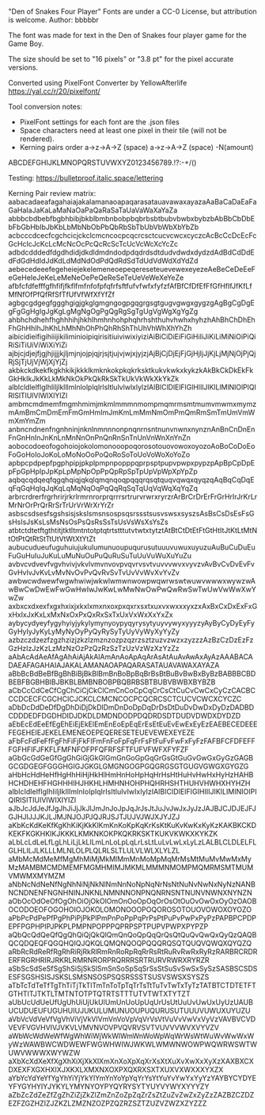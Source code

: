 "Den of Snakes Four Player" Fonts are under a CC-0 License, but attribution is welcome.
Author: bbbbbr

The font was made for text in the Den of Snakes four player game for the Game Boy.

The size should be set to "16 pixels" or "3.8 pt" for the pixel accurate versions.

Converted using PixelFont Converter by YellowAfterlife
https://yal.cc/r/20/pixelfont/

Tool conversion notes:
* PixelFont settings for each font are the .json files
* Space characters need at least one pixel in their tile (will not be rendered).
* Kerning pairs order a->z->A->Z (space) a->z->A->Z (space) -N(amount)

ABCDEFGHIJKLMNOPQRSTUVWXYZ0123456789.!?:-+/\() 


Testing:
https://bulletproof.italic.space/lettering

Kerning Pair review matrix:
aabacadaeafagahaiajakalamanaoapaqarasatauavawaxayazaAaBaCaDaEaFaGaHaIaJaKaLaMaNaOaPaQaRaSaTaUaVaWaXaYaZa
abbbcbdbebfbgbhbibjbkblbmbnbobpbqbrbsbtbubvbwbxbybzbAbBbCbDbEbFbGbHbIbJbKbLbMbNbObPbQbRbSbTbUbVbWbXbYbZb
acbcccdcecfcgchcicjckclcmcncocpcqcrcsctcucvcwcxcyczcAcBcCcDcEcFcGcHcIcJcKcLcMcNcOcPcQcRcScTcUcVcWcXcYcZc
adbdcdddedfdgdhdidjdkdldmdndodpdqdrdsdtdudvdwdxdydzdAdBdCdDdEdFdGdHdIdJdKdLdMdNdOdPdQdRdSdTdUdVdWdXdYdZd
aebecedeeefegeheiejekelemeneoepeqereseteuevewexeyezeAeBeCeDeEeFeGeHeIeJeKeLeMeNeOePeQeReSeTeUeVeWeXeYeZe
afbfcfdfefffgfhfifjfkflfmfnfofpfqfrfsftfufvfwfxfyfzfAfBfCfDfEfFfGfHfIfJfKfLfMfNfOfPfQfRfSfTfUfVfWfXfYfZf
agbgcgdgegfggghgigjgkglgmgngogpgqgrgsgtgugvgwgxgygzgAgBgCgDgEgFgGgHgIgJgKgLgMgNgOgPgQgRgSgTgUgVgWgXgYgZg
ahbhchdhehfhghhhihjhkhlhmhnhohphqhrhshthuhvhwhxhyhzhAhBhChDhEhFhGhHhIhJhKhLhMhNhOhPhQhRhShThUhVhWhXhYhZh
aibicidieifigihiiijikiliminioipiqirisitiuiviwixiyiziAiBiCiDiEiFiGiHiIiJiKiLiMiNiOiPiQiRiSiTiUiViWiXiYiZi
ajbjcjdjejfjgjhjijjjkjljmjnjojpjqjrjsjtjujvjwjxjyjzjAjBjCjDjEjFjGjHjIjJjKjLjMjNjOjPjQjRjSjTjUjVjWjXjYjZj
akbkckdkekfkgkhkikjkkklkmknkokpkqkrksktkukvkwkxkykzkAkBkCkDkEkFkGkHkIkJkKkLkMkNkOkPkQkRkSkTkUkVkWkXkYkZk
alblcldlelflglhliljlklllmlnlolplqlrlsltlulvlwlxlylzlAlBlClDlElFlGlHlIlJlKlLlMlNlOlPlQlRlSlTlUlVlWlXlYlZl
ambmcmdmemfmgmhmimjmkmlmmmnmompmqmrmsmtmumvmwmxmymzmAmBmCmDmEmFmGmHmImJmKmLmMmNmOmPmQmRmSmTmUmVmWmXmYmZm
anbncndnenfngnhninjnknlnmnnnonpnqnrnsntnunvnwnxnynznAnBnCnDnEnFnGnHnInJnKnLnMnNnOnPnQnRnSnTnUnVnWnXnYnZn
aobocodoeofogohoiojokolomonooopoqorosotouovowoxoyozoAoBoCoDoEoFoGoHoIoJoKoLoMoNoOoPoQoRoSoToUoVoWoXoYoZo
apbpcpdpepfpgphpipjpkplpmpnpopppqprpsptpupvpwpxpypzpApBpCpDpEpFpGpHpIpJpKpLpMpNpOpPpQpRpSpTpUpVpWpXpYpZp
aqbqcqdqeqfqgqhqiqjqkqlqmqnqoqpqqqrqsqtquqvqwqxqyqzqAqBqCqDqEqFqGqHqIqJqKqLqMqNqOqPqQqRqSqTqUqVqWqXqYqZq
arbrcrdrerfrgrhrirjrkrlrmrnrorprqrrrsrtrurvrwrxryrzrArBrCrDrErFrGrHrIrJrKrLrMrNrOrPrQrRrSrTrUrVrWrXrYrZr
asbscsdsesfsgshsisjskslsmsnsospsqsrssstsusvswsxsyszsAsBsCsDsEsFsGsHsIsJsKsLsMsNsOsPsQsRsSsTsUsVsWsXsYsZs
atbtctdtetftgthtitjtktltmtntotptqtrtstttutvtwtxtytztAtBtCtDtEtFtGtHtItJtKtLtMtNtOtPtQtRtStTtUtVtWtXtYtZt
aubucudueufuguhuiujukulumunuoupuqurusutuuuvuwuxuyuzuAuBuCuDuEuFuGuHuIuJuKuLuMuNuOuPuQuRuSuTuUuVuWuXuYuZu
avbvcvdvevfvgvhvivjvkvlvmvnvovpvqvrvsvtvuvvvwvxvyvzvAvBvCvDvEvFvGvHvIvJvKvLvMvNvOvPvQvRvSvTvUvVvWvXvYvZv
awbwcwdwewfwgwhwiwjwkwlwmwnwowpwqwrwswtwuwvwwwxwywzwAwBwCwDwEwFwGwHwIwJwKwLwMwNwOwPwQwRwSwTwUwVwWwXwYwZw
axbxcxdxexfxgxhxixjxkxlxmxnxoxpxqxrxsxtxuxvxwxxxyxzxAxBxCxDxExFxGxHxIxJxKxLxMxNxOxPxQxRxSxTxUxVxWxXxYxZx
aybycydyeyfygyhyiyjykylymynyoypyqyrysytyuyvywyxyyyzyAyByCyDyEyFyGyHyIyJyKyLyMyNyOyPyQyRySyTyUyVyWyXyYyZy
azbzczdzezfzgzhzizjzkzlzmznzozpzqzrzsztzuzvzwzxzyzzzAzBzCzDzEzFzGzHzIzJzKzLzMzNzOzPzQzRzSzTzUzVzWzXzYzZz
aAbAcAdAeAfAgAhAiAjAkAlAmAnAoApAqArAsAtAuAvAwAxAyAzAAABACADAEAFAGAHAIAJAKALAMANAOAPAQARASATAUAVAWAXAYAZA
aBbBcBdBeBfBgBhBiBjBkBlBmBnBoBpBqBrBsBtBuBvBwBxByBzBABBBCBDBEBFBGBHBIBJBKBLBMBNBOBPBQBRBSBTBUBVBWBXBYBZB
aCbCcCdCeCfCgChCiCjCkClCmCnCoCpCqCrCsCtCuCvCwCxCyCzCACBCCCDCECFCGCHCICJCKCLCMCNCOCPCQCRCSCTCUCVCWCXCYCZC
aDbDcDdDeDfDgDhDiDjDkDlDmDnDoDpDqDrDsDtDuDvDwDxDyDzDADBDCDDDEDFDGDHDIDJDKDLDMDNDODPDQDRDSDTDUDVDWDXDYDZD
aEbEcEdEeEfEgEhEiEjEkElEmEnEoEpEqErEsEtEuEvEwExEyEzEAEBECEDEEEFEGEHEIEJEKELEMENEOEPEQERESETEUEVEWEXEYEZE
aFbFcFdFeFfFgFhFiFjFkFlFmFnFoFpFqFrFsFtFuFvFwFxFyFzFAFBFCFDFEFFFGFHFIFJFKFLFMFNFOFPFQFRFSFTFUFVFWFXFYFZF
aGbGcGdGeGfGgGhGiGjGkGlGmGnGoGpGqGrGsGtGuGvGwGxGyGzGAGBGCGDGEGFGGGHGIGJGKGLGMGNGOGPGQGRGSGTGUGVGWGXGYGZG
aHbHcHdHeHfHgHhHiHjHkHlHmHnHoHpHqHrHsHtHuHvHwHxHyHzHAHBHCHDHEHFHGHHHIHJHKHLHMHNHOHPHQHRHSHTHUHVHWHXHYHZH
aIbIcIdIeIfIgIhIiIjIkIlImInIoIpIqIrIsItIuIvIwIxIyIzIAIBICIDIEIFIGIHIIIJIKILIMINIOIPIQIRISITIUIVIWIXIYIZI
aJbJcJdJeJfJgJhJiJjJkJlJmJnJoJpJqJrJsJtJuJvJwJxJyJzJAJBJCJDJEJFJGJHJIJJJKJLJMJNJOJPJQJRJSJTJUJVJWJXJYJZJ
aKbKcKdKeKfKgKhKiKjKkKlKmKnKoKpKqKrKsKtKuKvKwKxKyKzKAKBKCKDKEKFKGKHKIKJKKKLKMKNKOKPKQKRKSKTKUKVKWKXKYKZK
aLbLcLdLeLfLgLhLiLjLkLlLmLnLoLpLqLrLsLtLuLvLwLxLyLzLALBLCLDLELFLGLHLILJLKLLLMLNLOLPLQLRLSLTLULVLWLXLYLZL
aMbMcMdMeMfMgMhMiMjMkMlMmMnMoMpMqMrMsMtMuMvMwMxMyMzMAMBMCMDMEMFMGMHMIMJMKMLMMMNMOMPMQMRMSMTMUMVMWMXMYMZM
aNbNcNdNeNfNgNhNiNjNkNlNmNnNoNpNqNrNsNtNuNvNwNxNyNzNANBNCNDNENFNGNHNINJNKNLNMNNNONPNQNRNSNTNUNVNWNXNYNZN
aObOcOdOeOfOgOhOiOjOkOlOmOnOoOpOqOrOsOtOuOvOwOxOyOzOAOBOCODOEOFOGOHOIOJOKOLOMONOOOPOQOROSOTOUOVOWOXOYOZO
aPbPcPdPePfPgPhPiPjPkPlPmPnPoPpPqPrPsPtPuPvPwPxPyPzPAPBPCPDPEPFPGPHPIPJPKPLPMPNPOPPPQPRPSPTPUPVPWPXPYPZP
aQbQcQdQeQfQgQhQiQjQkQlQmQnQoQpQqQrQsQtQuQvQwQxQyQzQAQBQCQDQEQFQGQHQIQJQKQLQMQNQOQPQQQRQSQTQUQVQWQXQYQZQ
aRbRcRdReRfRgRhRiRjRkRlRmRnRoRpRqRrRsRtRuRvRwRxRyRzRARBRCRDRERFRGRHRIRJRKRLRMRNRORPRQRRRSRTRURVRWRXRYRZR
aSbScSdSeSfSgShSiSjSkSlSmSnSoSpSqSrSsStSuSvSwSxSySzSASBSCSDSESFSGSHSISJSKSLSMSNSOSPSQSRSSSTSUSVSWSXSYSZS
aTbTcTdTeTfTgThTiTjTkTlTmTnToTpTqTrTsTtTuTvTwTxTyTzTATBTCTDTETFTGTHTITJTKTLTMTNTOTPTQTRTSTTTUTVTWTXTYTZT
aUbUcUdUeUfUgUhUiUjUkUlUmUnUoUpUqUrUsUtUuUvUwUxUyUzUAUBUCUDUEUFUGUHUIUJUKULUMUNUOUPUQURUSUTUUUVUWUXUYUZU
aVbVcVdVeVfVgVhViVjVkVlVmVnVoVpVqVrVsVtVuVvVwVxVyVzVAVBVCVDVEVFVGVHVIVJVKVLVMVNVOVPVQVRVSVTVUVVVWVXVYVZV
aWbWcWdWeWfWgWhWiWjWkWlWmWnWoWpWqWrWsWtWuWvWwWxWyWzWAWBWCWDWEWFWGWHWIWJWKWLWMWNWOWPWQWRWSWTWUWVWWWXWYWZW
aXbXcXdXeXfXgXhXiXjXkXlXmXnXoXpXqXrXsXtXuXvXwXxXyXzXAXBXCXDXEXFXGXHXIXJXKXLXMXNXOXPXQXRXSXTXUXVXWXXXYXZX
aYbYcYdYeYfYgYhYiYjYkYlYmYnYoYpYqYrYsYtYuYvYwYxYyYzYAYBYCYDYEYFYGYHYIYJYKYLYMYNYOYPYQYRYSYTYUYVYWYXYYYZY
aZbZcZdZeZfZgZhZiZjZkZlZmZnZoZpZqZrZsZtZuZvZwZxZyZzZAZBZCZDZEZFZGZHZIZJZKZLZMZNZOZPZQZRZSZTZUZVZWZXZYZZZ

